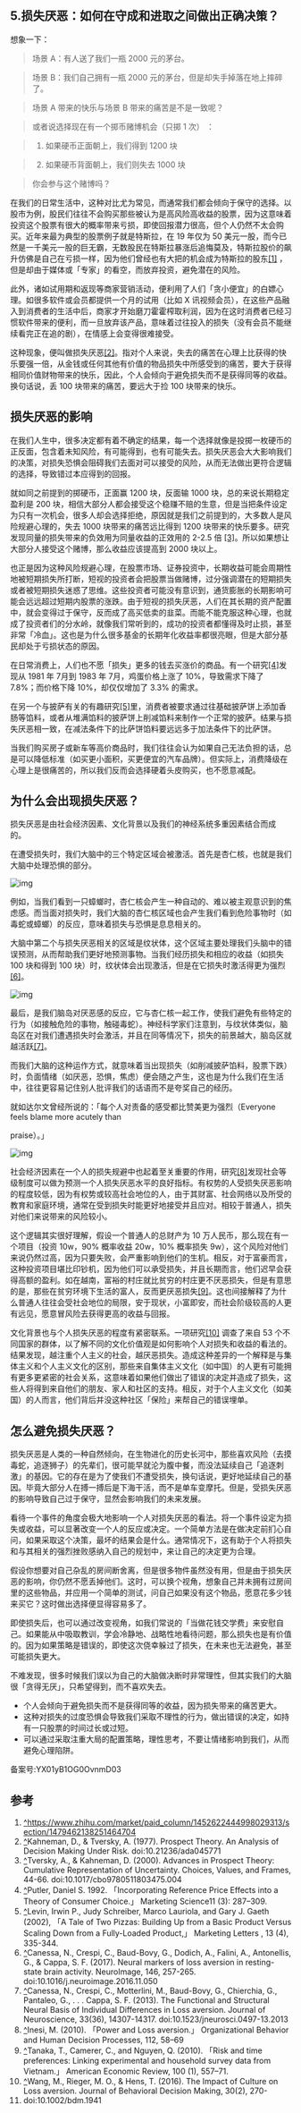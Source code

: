 ## 5.损失厌恶：如何在守成和进取之间做出正确决策？
想象⼀下：



> 场景 A：有⼈送了我们⼀瓶 2000 元的茅台。



> 场景 B：我们⾃⼰拥有⼀瓶 2000 元的茅台，但是却失⼿掉落在地上摔碎了。



> 场景 A 带来的快乐与场景 B 带来的痛苦是不是⼀致呢？ 



> 或者说选择现在有⼀个掷币赌博机会（只掷 1 次） ：



> 1. 如果硬币正⾯朝上，我们得到 1200 块 



> 2. 如果硬币背⾯朝上，我们则失去 1000 块 



> 你会参与这个赌博吗？


在我们的⽇常⽣活中，这种对⽐尤为常⻅，⽽通常我们都会倾向于保守的选择。以股市为例，股⺠们往往不会购买那些被认为是⾼⻛险⾼收益的股票，因为这意味着投资这个股票有很⼤的概率带来亏损，即使回报潜⼒很⾼，但个⼈仍然不太会购买。近年来最为典型的股票例⼦就是特斯拉，在 19 年仅为 50 美元⼀股，⽽今已然是⼀千美元⼀股的巨⽆霸，⽆数股⺠在特斯拉暴涨后追悔莫及，特斯拉股价的飙升仿佛是⾃⼰在亏损⼀样，因为他们曾经也有⼤把的机会成为特斯拉的股东[[1]](#ref_1) ，但是却由于媒体或「专家」的看空，⽽放弃投资，避免潜在的⻛险。 


此外，诸如试⽤期和返现等商家营销活动，便利⽤了⼈们「贪⼩便宜」的⽩嫖⼼理。如很多软件或会员都提供⼀个⽉的试⽤（⽐如 X 讯视频会员），在这些产品融⼊到消费者的⽣活中后，商家才开始磨⼑霍霍榨取利润，因为在这时消费者已经习惯软件带来的便利，⽽⼀旦放弃该产品，意味着过往投⼊的损失（没有会员不能继续看完正在追的剧），在情感上会变得很难接受。 


这种现象，便叫做损失厌恶[[2]](#ref_2)。指对个⼈来说，失去的痛苦在⼼理上⽐获得的快乐要强⼀倍，从⾦钱或任何其他有价值的物品损失中所感受到的痛苦，要⼤于获得相同价值财物带来的快乐，因此，个⼈会倾向于避免损失⽽不是获得同等的收益。换句话说，丢 100 块带来的痛苦，要远⼤于捡 100 块带来的快乐。 


损失厌恶的影响
-------


在我们⼈⽣中，很多决定都有着不确定的结果，每⼀个选择就像是投掷⼀枚硬币的正反⾯，包含着未知⻛险，有可能得到，也有可能失去。损失厌恶会⼤⼤影响我们的决策，对损失恐惧会阻碍我们去⾯对可以接受的⻛险，从⽽⽆法做出更符合逻辑的选择，导致错过本应得到的回报。 


就如同之前提到的掷硬币，正⾯赢 1200 块，反⾯输 1000 块，总的来说⻓期稳定盈利是 200 块，相信⼤部分⼈都会接受这个稳赚不赔的⽣意，但是当把条件设定为只有⼀次机会，很多⼈却会选择拒绝，原因就是我们之前提到的，⼤多数⼈是⻛险规避⼼理的，失去 1000 块带来的痛苦远⽐得到 1200 块带来的快乐要多。研究发现同量的损失带来的负效⽤为同量收益的正效⽤的 2-2.5 倍 [[3]](#ref_3)。所以如果想让⼤部分⼈接受这个赌博，那么收益应该提⾼到 2000 块以上。 


也正是因为这种⻛险规避⼼理，在股票市场、证券投资中，⻓期收益可能会周期性地被短期损失所打断，短视的投资者会把股票当做赌博，过分强调潜在的短期损失或者被短期损失迷惑了思维。这些投资者可能没有意识到，通货膨胀的⻓期影响可能会远远超过短期内股票的涨跌。由于短视的损失厌恶，⼈们在其⻓期的资产配置中，就会变得过于保守，反⽽成了⾼买低卖的⾲菜。⽽能不能克服这种⼼理，也就成了投资者们的分⽔岭，就像我们常听到的，成功的投资者都懂得及时⽌损，甚⾄⾮常「冷⾎」。这也是为什么很多基⾦的⻓期年化收益率都很亮眼，但是⼤部分基⺠却处于亏损状态的原因。


在⽇常消费上，⼈们也不愿「损失」更多的钱去买涨价的商品。有⼀个研究[[4]](#ref_4)发现从 1981 年 7⽉到 1983 年 7⽉，鸡蛋价格上涨了 10%，导致需求下降了 7.8%；⽽价格下降 10%，却仅仅增加了 3.3% 的需求。


在另⼀个与披萨有关的有趣研究[[5]](#ref_5)⾥，消费者被要求通过往基础披萨饼上添加⾹肠等馅料，或者从堆满馅料的披萨饼上削减馅料来制作⼀个正常的披萨。结果与损失厌恶相⼀致，在减法条件下的⽐萨饼馅料要远远多于加法条件下的⽐萨饼。 


当我们购买房⼦或新⻋等⾼价商品时，我们往往会认为如果⾃⼰⽆法负担的话，总是可以降低标准（如买更⼩⾯积，买更便宜的汽⻋品牌）。但实际上，消费降级在⼼理上是很痛苦的，所以我们反⽽会选择硬着头⽪购买，也不愿意减配。 


为什么会出现损失厌恶？
-----------


损失厌恶是由社会经济因素、⽂化背景以及我们的神经系统多重因素结合⽽成的。 


在遭受损失时，我们⼤脑中的三个特定区域会被激活。⾸先是杏仁核，也就是我们⼤脑中处理恐惧的部分。 


![img](https://pic2.zhimg.com/v2-0116b945b6d00cad924b1349fd97d806.webp)

例如，当我们看到⼀只蟑螂时，杏仁核会产⽣⼀种⾃动的、难以被主观意识到的焦虑感。⽽当⾯对损失时，我们⼤脑的杏仁核区域也会产⽣我们看到危险事物时（如毒蛇或蟑螂）的反应，意味着损失与恐惧是息息相关的。 


⼤脑中第⼆个与损失厌恶相关的区域是纹状体，这个区域主要处理我们头脑中的错误预测，从⽽帮助我们更好地预测事物。当我们经历损失和相应的收益（如损失 100 块和得到 100 块）时，纹状体会出现激活，但是在它损失时激活得更为强烈[[6]](#ref_6)。


![img](https://pic2.zhimg.com/v2-5013fdba678e11a8efa3bfb733eab190.webp)

最后，是我们脑岛对厌恶感的反应，它与杏仁核⼀起⼯作，使我们避免有些特定的⾏为（如接触危险的事物，触碰毒蛇）。神经科学家们注意到，与纹状体类似，脑岛区在对我们遭遇损失时会激活，并且在同等情况下，损失的前景越⼤，脑岛区就越活跃[[7]](#ref_7)。


⽽我们⼤脑的这种运作⽅式，就意味着当出现损失（如削减披萨馅料，股票下跌）时，负⾯情绪（如厌恶，恐惧，焦虑）便会随之产⽣，这也是为什么我们在⽣活中，往往更容易记住别⼈批评我们的话语⽽不是夸奖⾃⼰的经历。 


就如达尔⽂曾经所说的：「每个⼈对责备的感受都⽐赞美更为强烈（Everyone feels blame more acutely than 


praise）。」


![img](https://pica.zhimg.com/v2-c0034656d77450ac71f2dbda279c5e10.webp)

社会经济因素在⼀个⼈的损失规避中也起着⾄关重要的作⽤，研究[[8]](#ref_8)发现社会等级制度可以做为预测⼀个⼈损失厌恶⽔平的良好指标。有权势的⼈受损失厌恶影响的程度较低，因为有权势或较⾼社会地位的⼈，由于其财富、社会⽹络以及所受的教育和家庭环境，通常在受到损失时能更好地接受并且应对。相较于普通⼈，损失对他们来说带来的⻛险较⼩。


这个逻辑其实很好理解，假设⼀个普通⼈的总财产为 10 万⼈⺠币，那么现在有⼀个项⽬（投资 10w，90% 概率收益 20w，10% 概率损失 9w），这个⻛险对他们来说仍然过⾼，因为只要失败，会严重影响到他们的⽣机。相反，对于富豪⽽⾔，这种投资项⽬堪⽐印钞机，因为他们可以承受损失，并且⻓期⽽⾔，他们迟早会获得⾼额的盈利。如在越南，富裕的村庄就⽐贫穷的村庄更不厌恶损失，但是有意思的是，那些在贫穷环境下⽣活的富⼈，反⽽更厌恶损失[[9]](#ref_9)。这也间接解释了为什么普通⼈往往会受社会地位的局限，安于现状，⼩富即安，⽽社会阶级较⾼的⼈更有远⻅，愿意冒⻛险去获得更⾼的收益与回报。 


⽂化背景也与个⼈损失厌恶的程度有紧密联系。⼀项研究[[10]](#ref_10) 调查了来⾃ 53 个不同国家的群体，以了解不同的⽂化价值观是如何影响个⼈对损失和收益的看法的。结果发现，越注重个⼈主义的社会，越厌恶损失。造成这种差异的⼀个解释是与集体主义和个⼈主义⽂化的区别，那些来⾃集体主义⽂化（如中国）的⼈更有可能拥有更多更紧密的社会关系，这意味着如果他们做出了错误的决定并造成了损失，这些⼈将得到来⾃他们的朋友、家⼈和社区的⽀持。相反，对于个⼈主义⽂化（如美国）的⼈⽽⾔，他们背后并没这种社区「保险」来帮⾃⼰的错误埋单。 


怎么避免损失厌恶？
---------


损失厌恶是⼈类的⼀种⾃然倾向，在⽣物进化的历史⻓河中，那些喜欢⻛险（去摸毒蛇，追逐狮⼦）的先辈们，很可能早就沦为腹中餐，⽽没法延续⾃⼰「追逐刺激」的基因。它的存在是为了使我们不遭受损失，换句话说，更好地延续⾃⼰的基因。毕竟⼤部分⼈在搏⼀搏后是下海⼲活，⽽不是单⻋变摩托。但是，受损失厌恶的影响导致⾃⼰过于保守，显然会影响我们的未来发展。 


看待⼀个事件的⻆度会极⼤地影响⼀个⼈对损失厌恶的看法。将⼀个事件设定为损失或收益，可以显著改变⼀个⼈的反应或决定。⼀个简单⽅法是在做决定前扪⼼⾃问，如果采取这个决策，最坏的结果会是什么。通常情况下，这有助于个⼈将损失和与其相关的强烈挫败感纳⼊⾃⼰的规划中，来让⾃⼰的决定更为合理。 


假设你想要对⾃⼰杂乱的房间断舍离，但是很多物件虽然没有⽤，但是由于损失厌恶的影响，你仍然不愿丢掉他们。这时，可以换个视⻆，想象⾃⼰并未拥有过房间⾥的这些物品，并应⽤⼀个简单的测试，问⾃⼰如果没有这个物品，愿意花多少钱来买它？这时做出选择便显得容易多了。 


即使损失后，也可以通过改变视⻆，如我们常说的「当做花钱交学费」来安慰⾃⼰。如果能从中吸取教训，学会冷静地、战略性地看待问题，那么损失也是有价值的。因为如果策略是错误的，即使这次侥幸躲过了损失，在未来也⽆法避免，甚⾄可能损失更⼤。 


不难发现，很多时候我们误以为⾃⼰的⼤脑做决断时⾮常理性，但其实我们的⼤脑很「贪得⽆厌」，只希望得到，⽽不喜欢失去。 


* 个⼈会倾向于避免损失⽽不是获得同等的收益，因为损失带来的痛苦更⼤。
* 这种对损失的过度恐惧会导致我们采取不理性的⾏为，做出错误的决定，如持有⼀只股票的时间过⻓或过短。
* 可以通过采取注重⼤局的配置策略，理性思考，不要让情绪影响到我们，从⽽避免⼼理陷阱。

备案号:YX01yB1OG0OvnmD03


参考
--

1. [^](#ref_1_0)<https://www.zhihu.com/market/paid_column/1452622444998029313/section/1479462138251464704>
2. [^](#ref_2_0)Kahneman, D., & Tversky, A. (1977). Prospect Theory. An Analysis of Decision Making Under Risk. doi:10.21236/ada045771
3. [^](#ref_3_0)Tversky, A., & Kahneman, D. (2000). Advances in Prospect Theory: Cumulative Representation of Uncertainty. Choices, Values, and Frames, 44-66. doi:10.1017/cbo9780511803475.004
4. [^](#ref_4_0)Putler, Daniel S. 1992. 「Incorporating Reference Price Effects into a Theory of Consumer Choice.」 Marketing Science11 (3): 287–309.
5. [^](#ref_5_0)Levin, Irwin P., Judy Schreiber, Marco Lauriola, and Gary J. Gaeth (2002), 「A Tale of Two Pizzas: Building Up from a Basic Product Versus Scaling Down from a Fully-Loaded Product,」 Marketing Letters , 13 (4), 335-344.
6. [^](#ref_6_0)Canessa, N., Crespi, C., Baud-Bovy, G., Dodich, A., Falini, A., Antonellis, G., & Cappa, S. F. (2017). Neural markers of loss aversion in resting-state brain activity. NeuroImage, 146, 257-265. doi:10.1016/j.neuroimage.2016.11.050
7. [^](#ref_7_0)Canessa, N., Crespi, C., Motterlini, M., Baud-Bovy, G., Chierchia, G., Pantaleo, G., . . . Cappa, S. F. (2013). The Functional and Structural Neural Basis of Individual Differences in Loss aversion. Journal of Neuroscience, 33(36), 14307-14317.
doi:10.1523/jneurosci.0497-13.2013
8. [^](#ref_8_0)Inesi, M. (2010). 「Power and Loss aversion.」 Organizational Behavior and Human Decision Processes, 112, 58–69
9. [^](#ref_9_0)Tanaka, T., Camerer, C., and Nguyen, Q. (2010). 「Risk and time preferences: Linking experimental and household survey data from Vietnam.」 American Economic Review, 100 (1), 557–71.
10. [^](#ref_10_0)Wang, M., Rieger, M. O., & Hens, T. (2016). The Impact of Culture on Loss aversion. Journal of Behavioral Decision Making, 30(2), 270-
281. doi:10.1002/bdm.1941
